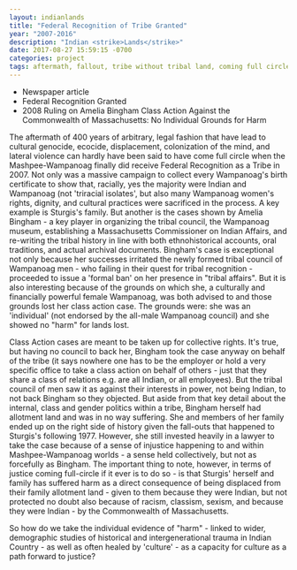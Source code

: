 ```yaml
---
layout: indianlands
title: "Federal Recognition of Tribe Granted"
year: "2007-2016"
description: "Indian <strike>Lands</strike>"
date: 2017-08-27 15:59:15 -0700
categories: project
tags: aftermath, fallout, tribe without tribal land, coming full circle, tribal court, Tale of Tisquantum, medicine circle
---
```

- Newspaper article
- Federal Recognition Granted
- 2008 Ruling on Amelia Bingham Class Action Against the Commonwealth of Massachusetts: No Individual Grounds for Harm

The aftermath of 400 years of arbitrary, legal fashion that have lead to cultural genocide, ecocide,
displacement, colonization of the mind, and lateral violence can hardly have been said to have come full circle
when the Mashpee-Wampanoag finally did receive Federal Recognition as a Tribe in 2007. Not only
was a massive campaign to collect every Wampanoag's birth certificate to show that, racially, yes the
majority were Indian and Wampanoag (not 'triracial isolates', but also many Wampanoag women's rights,
dignity, and cultural practices were sacrificed in the process. A key example is Sturgis's family. But another
is the cases shown by Amelia Bingham - a key player in organizing the tribal council, the Wampanoag
museum, establishing a Massachusetts Commissioner on Indian Affairs, and re-writing the tribal history in
line with both ethnohistorical accounts, oral traditions, and actual archival documents. Bingham's case is
exceptional not only because her successes irritated the newly formed tribal council of Wampanoag men - who failing in their quest for tribal recognition - proceeded to issue a 'formal ban' on her presence in
"tribal affairs". But it is also interesting because of the grounds on which she, a culturally and financially
powerful female Wampanoag, was both advised to and those grounds lost her class action case. The
grounds were: she was an 'individual' (not endorsed by the all-male Wampanoag council) and she showed
no "harm" for lands lost.

Class Action cases are meant to be taken up for collective rights. It's true, but having no council to back
her, Bingham took the case anyway on behalf of the tribe (it says nowhere one has to be the employer or
hold a very specific office to take a class action on behalf of others - just that they share a class of
relations e.g. are all Indian, or all employees). But the tribal council of men saw it as against their interests
in power, not being Indian, to not back Bingham so they objected. But aside from that key detail about
the internal, class and gender politics within a tribe, Bingham herself had allotment land and was in no
way suffering. She and members of her family ended up on the right side of history given the fall-outs
that happened to Sturgis's following 1977. However, she still invested heavily in a lawyer to take the case
because of a sense of injustice happening to and within Mashpee-Wampanoag worlds - a sense held
collectively, but not as forcefully as Bingham. The important thing to note, however, in terms of justice
coming full-circle if it ever is to do so - is that Sturgis' herself and family has suffered harm as a direct
consequence of being displaced from their family allotment land - given to them because they were
Indian, but not protected no doubt also because of racism, classism, sexism, and because they were Indian - by the Commonwealth of Massachusetts.

So how do we take the individual evidence of "harm" - linked to wider, demographic studies of historical
and intergenerational trauma in Indian Country - as well as often healed by 'culture' - as a capacity for
culture as a path forward to justice?

